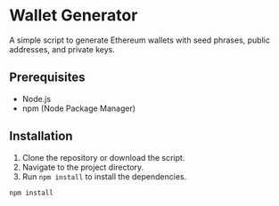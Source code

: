 # Wallet Generator

A simple script to generate Ethereum wallets with seed phrases, public addresses, and private keys.

## Prerequisites

- Node.js
- npm (Node Package Manager)

## Installation

1. Clone the repository or download the script.
2. Navigate to the project directory.
3. Run `npm install` to install the dependencies.

```bash
npm install
